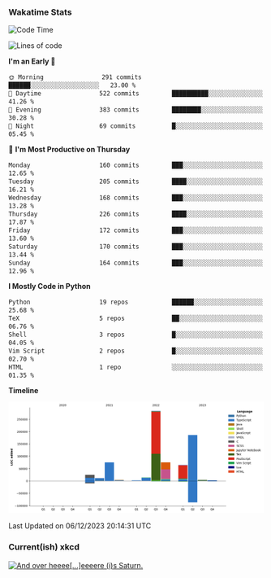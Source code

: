 ### Wakatime Stats
<!--START_SECTION:waka-->
![Code Time](http://img.shields.io/badge/Code%20Time-2%2C199%20hrs%2026%20mins-blue)

![Lines of code](https://img.shields.io/badge/From%20Hello%20World%20I%27ve%20Written-744.0%20thousand%20lines%20of%20code-blue)

**I'm an Early 🐤** 

```text
🌞 Morning                291 commits         ██████░░░░░░░░░░░░░░░░░░░   23.00 % 
🌆 Daytime                522 commits         ██████████░░░░░░░░░░░░░░░   41.26 % 
🌃 Evening                383 commits         ████████░░░░░░░░░░░░░░░░░   30.28 % 
🌙 Night                  69 commits          █░░░░░░░░░░░░░░░░░░░░░░░░   05.45 % 
```
📅 **I'm Most Productive on Thursday** 

```text
Monday                   160 commits         ███░░░░░░░░░░░░░░░░░░░░░░   12.65 % 
Tuesday                  205 commits         ████░░░░░░░░░░░░░░░░░░░░░   16.21 % 
Wednesday                168 commits         ███░░░░░░░░░░░░░░░░░░░░░░   13.28 % 
Thursday                 226 commits         ████░░░░░░░░░░░░░░░░░░░░░   17.87 % 
Friday                   172 commits         ███░░░░░░░░░░░░░░░░░░░░░░   13.60 % 
Saturday                 170 commits         ███░░░░░░░░░░░░░░░░░░░░░░   13.44 % 
Sunday                   164 commits         ███░░░░░░░░░░░░░░░░░░░░░░   12.96 % 
```


**I Mostly Code in Python** 

```text
Python                   19 repos            ██████░░░░░░░░░░░░░░░░░░░   25.68 % 
TeX                      5 repos             ██░░░░░░░░░░░░░░░░░░░░░░░   06.76 % 
Shell                    3 repos             █░░░░░░░░░░░░░░░░░░░░░░░░   04.05 % 
Vim Script               2 repos             █░░░░░░░░░░░░░░░░░░░░░░░░   02.70 % 
HTML                     1 repo              ░░░░░░░░░░░░░░░░░░░░░░░░░   01.35 % 
```



**Timeline**

![Lines of Code chart](https://raw.githubusercontent.com/joshuajeschek/joshuajeschek/main/assets/bar_graph.png)


 Last Updated on 06/12/2023 20:14:31 UTC
<!--END_SECTION:waka-->

### Current(ish) xkcd
<a id="xkcd-a" title="And over heeee[...]eeeere (i)s Saturn." href="https://www.xkcd.com" target="_blank">
        <img align="center" id="xkcd-img" src="https://imgs.xkcd.com/comics/space_typography.png" alt="And over heeee[...]eeeere (i)s Saturn." height=300 />
</a>
